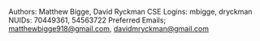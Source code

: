 Authors: Matthew Bigge, David Ryckman
CSE Logins: mbigge, dryckman
NUIDs: 70449361, 54563722
Preferred Emails; matthewbigge918@gmail.com, davidmryckman@gmail.com